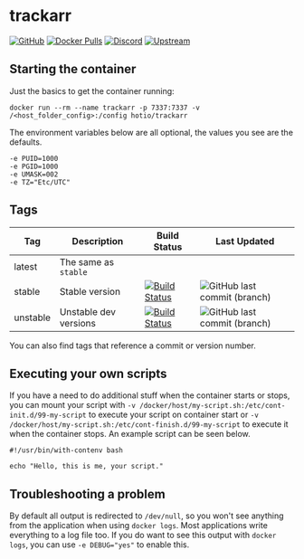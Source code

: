 # trackarr

[![GitHub](https://img.shields.io/badge/source-github-lightgrey)](https://github.com/hotio/docker-trackarr)
[![Docker Pulls](https://img.shields.io/docker/pulls/hotio/trackarr)](https://hub.docker.com/r/hotio/trackarr)
[![Discord](https://img.shields.io/discord/610068305893523457?color=738ad6&label=discord&logo=discord&logoColor=white)](https://discord.gg/3SnkuKp)
[![Upstream](https://img.shields.io/badge/upstream-project-yellow)](https://gitlab.com/cloudb0x/trackarr)

## Starting the container

Just the basics to get the container running:

```shell
docker run --rm --name trackarr -p 7337:7337 -v /<host_folder_config>:/config hotio/trackarr
```

The environment variables below are all optional, the values you see are the defaults.

```shell
-e PUID=1000
-e PGID=1000
-e UMASK=002
-e TZ="Etc/UTC"
```

## Tags

| Tag      | Description                    | Build Status                                                                                                                                                | Last Updated                                                                                             |
| ---------|--------------------------------|-------------------------------------------------------------------------------------------------------------------------------------------------------------|----------------------------------------------------------------------------------------------------------|
| latest   | The same as `stable`           |                                                                                                                                                             |                                                                                                          |
| stable   | Stable version                 | [![Build Status](https://cloud.drone.io/api/badges/hotio/docker-trackarr/status.svg?ref=refs/heads/stable)](https://cloud.drone.io/hotio/docker-trackarr)   | ![GitHub last commit (branch)](https://img.shields.io/github/last-commit/hotio/docker-trackarr/stable)   |
| unstable | Unstable dev versions          | [![Build Status](https://cloud.drone.io/api/badges/hotio/docker-trackarr/status.svg?ref=refs/heads/unstable)](https://cloud.drone.io/hotio/docker-trackarr) | ![GitHub last commit (branch)](https://img.shields.io/github/last-commit/hotio/docker-trackarr/unstable) |

You can also find tags that reference a commit or version number.

## Executing your own scripts

If you have a need to do additional stuff when the container starts or stops, you can mount your script with `-v /docker/host/my-script.sh:/etc/cont-init.d/99-my-script` to execute your script on container start or `-v /docker/host/my-script.sh:/etc/cont-finish.d/99-my-script` to execute it when the container stops. An example script can be seen below.

```shell
#!/usr/bin/with-contenv bash

echo "Hello, this is me, your script."
```

## Troubleshooting a problem

By default all output is redirected to `/dev/null`, so you won't see anything from the application when using `docker logs`. Most applications write everything to a log file too. If you do want to see this output with `docker logs`, you can use `-e DEBUG="yes"` to enable this.
